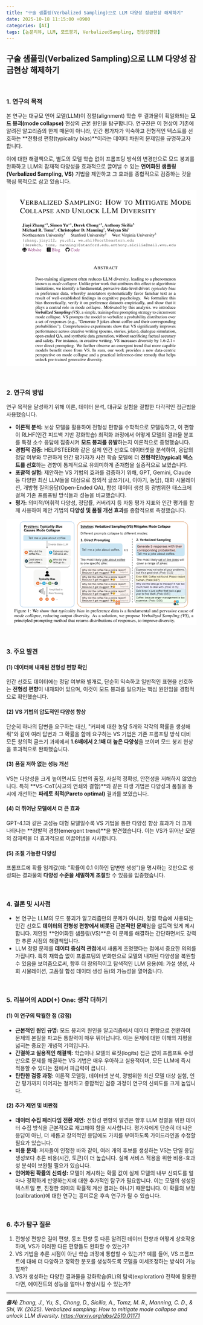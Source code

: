 ```yaml
---
title: "구술 샘플링(Verbalized Sampling)으로 LLM 다양성 잠금현상 해제하기"
date: 2025-10-18 11:15:00 +0900
categories: [AI]
tags: [논문리뷰, LLM, 모드붕괴, VerbalizedSampling, 전형성편향]
---
```


## 구술 샘플링(Verbalized Sampling)으로 LLM 다양성 잠금현상 해제하기

<br>

### 1. 연구의 목적

본 연구는 대규모 언어 모델(LLM)이 정렬(alignment) 학습 후 결과물이 획일화되는 **모드 붕괴(mode collapse)** 현상의 근본 원인을 탐구합니다. 연구진은 이 현상이 기존에 알려진 알고리즘의 한계 때문이 아니라, 인간 평가자가 익숙하고 전형적인 텍스트를 선호하는 **전형성 편향(typicality bias)**이라는 데이터 차원의 문제임을 규명하고자 합니다.

이에 대한 해결책으로, 별도의 모델 학습 없이 프롬프팅 방식의 변경만으로 모드 붕괴를 완화하고 LLM의 잠재적 다양성을 효과적으로 끌어낼 수 있는 **언어화된 샘플링(Verbalized Sampling, VS)** 기법을 제안하고 그 효과를 종합적으로 검증하는 것을 핵심 목적으로 삼고 있습니다.

![이미지](/assets/Verbalized-Sampling-1.png)

<br>

### 2. 연구의 방법

연구 목적을 달성하기 위해 이론, 데이터 분석, 대규모 실험을 결합한 다각적인 접근법을 사용했습니다.

* **이론적 분석:** 보상 모델을 활용하여 전형성 편향을 수학적으로 모델링하고, 이 편향이 RLHF(인간 피드백 기반 강화학습) 최적화 과정에서 어떻게 모델의 결과물 분포를 특정 소수 응답에 집중시켜 **모드 붕괴를 유발**하는지 이론적으로 증명했습니다.
* **경험적 검증:** HELPSTEER와 같은 실제 인간 선호도 데이터셋을 분석하여, 응답의 정답 여부와 무관하게 인간 평가자가 사전 학습 모델에 더 **전형적인(typical) 텍스트를 선호**하는 경향이 통계적으로 유의미하게 존재함을 실증적으로 보였습니다.
* **포괄적 실험:** 제안하는 VS 기법의 효과를 검증하기 위해, GPT, Gemini, Claude 등 다양한 최신 LLM들을 대상으로 창의적 글쓰기(시, 이야기, 농담), 대화 시뮬레이션, 개방형 질의응답(Open-Ended QA), 합성 데이터 생성 등 광범위한 태스크에 걸쳐 기존 프롬프팅 방식들과 성능을 비교했습니다.
* **평가:** 의미적/어휘적 다양성, 정답률, 커버리지 등 자동 평가 지표와 인간 평가를 함께 사용하여 제안 기법의 **다양성 및 품질 개선 효과**를 종합적으로 측정했습니다.

![이미지](/assets/Verbalized-Sampling-2.png)

<br>

### 3. 주요 발견

#### (1) 데이터에 내재된 전형성 편향 확인
인간 선호도 데이터에는 정답 여부와 별개로, 단순히 익숙하고 일반적인 표현을 선호하는 **전형성 편향**이 내재되어 있으며, 이것이 모드 붕괴를 일으키는 핵심 원인임을 경험적으로 확인했습니다.

#### (2) VS 기법의 압도적인 다양성 향상
단순히 하나의 답변을 요구하는 대신, "커피에 대한 농담 5개와 각각의 확률을 생성해 줘"와 같이 여러 답변과 그 확률을 함께 요구하는 VS 기법은 기존 프롬프팅 방식 대비 모든 창의적 글쓰기 과제에서 **1.6배에서 2.1배 더 높은 다양성**을 보이며 모드 붕괴 현상을 효과적으로 완화했습니다.

#### (3) 품질 저하 없는 성능 개선
VS는 다양성을 크게 높이면서도 답변의 품질, 사실적 정확성, 안전성을 저해하지 않았습니다. 특히 **VS-CoT(사고의 연쇄와 결합)**와 같은 파생 기법은 다양성과 품질을 동시에 개선하는 **파레토 최적(Pareto optimal)** 결과를 보였습니다.

#### (4) 더 뛰어난 모델에서 더 큰 효과
GPT-4.1과 같은 고성능 대형 모델일수록 VS 기법을 통한 다양성 향상 효과가 더 크게 나타나는 **창발적 경향(emergent trend)**을 발견했습니다. 이는 VS가 뛰어난 모델의 잠재력을 더 효과적으로 이끌어냄을 시사합니다.

#### (5) 조절 가능한 다양성
프롬프트에 확률 임계값(예: "확률이 0.1 이하인 답변만 생성")을 명시하는 것만으로 생성되는 결과물의 **다양성 수준을 세밀하게 조절**할 수 있음을 입증했습니다.

<br>

### 4. 결론 및 시사점

* 본 연구는 LLM의 모드 붕괴가 알고리즘만의 문제가 아니라, 정렬 학습에 사용되는 인간 선호도 **데이터의 전형성 편향에서 비롯된 근본적인 문제**임을 설득력 있게 제시합니다. 제안된 **언어화된 샘플링(VS)**은 이 문제를 해결하는 간단하면서도 강력한 추론 시점의 해결책입니다.
* LLM 정렬 문제를 **데이터 중심적 관점**에서 새롭게 조명했다는 점에서 중요한 의의를 가집니다. 특히 재학습 없이 프롬프팅의 변화만으로 모델의 내재된 다양성을 복원할 수 있음을 보여줌으로써, 향후 더 창의적이고 탐색적인 LLM 응용(예: 가설 생성, 사회 시뮬레이션, 고품질 합성 데이터 생성 등)의 가능성을 열어줍니다.

<br>

### 5. 리뷰어의 ADD(+) One: 생각 더하기

#### (1) 이 연구의 탁월한 점 (강점)
* **근본적인 원인 규명:** 모드 붕괴의 원인을 알고리즘에서 데이터 편향으로 전환하여 문제의 본질을 파고든 통찰력이 매우 뛰어납니다. 이는 문제에 대한 이해의 지평을 넓히는 중요한 개념적 기여입니다.
* **간결하고 실용적인 해결책:** 학습이나 모델의 로짓(logits) 접근 없이 프롬프트 수정만으로 문제를 해결하는 VS 기법은 매우 우아하고 실용적이며, 모든 LLM에 즉시 적용할 수 있다는 점에서 파급력이 큽니다.
* **탄탄한 검증 과정:** 이론적 모델링, 데이터셋 분석, 광범위한 최신 모델 대상 실험, 인간 평가까지 이어지는 철저하고 종합적인 검증 과정이 연구의 신뢰도를 크게 높입니다.

#### (2) 추가 제언 및 비판점
* **데이터 수집 패러다임 전환 제언:** 전형성 편향의 발견은 향후 LLM 정렬을 위한 데이터 수집 방식을 근본적으로 재고해야 함을 시사합니다. 평가자에게 단순히 더 나은 응답이 아닌, 더 새롭고 창의적인 응답에도 가치를 부여하도록 가이드라인을 수정할 필요가 있습니다.
* **비용 문제:** 저자들이 인정한 바와 같이, 여러 개의 후보를 생성하는 VS는 단일 응답 생성보다 추론 비용(시간, 토큰)이 더 높습니다. 실제 서비스 적용을 위한 비용-효과성 분석이 보완될 필요가 있습니다.
* **언어화된 확률의 신뢰성:** 모델이 제시하는 확률 값이 실제 모델의 내부 신뢰도를 얼마나 정확하게 반영하는지에 대한 추가적인 탐구가 필요합니다. 이는 모델의 생성된 텍스트일 뿐, 진정한 의미의 확률적 계산 결과는 아니기 때문입니다. 이 확률의 보정(calibration)에 대한 연구는 흥미로운 후속 연구가 될 수 있습니다.

<br>

### 6. 추가 탐구 질문

1.  전형성 편향은 길이 편향, 동조 편향 등 다른 알려진 데이터 편향과 어떻게 상호작용하며, VS가 이러한 다른 편향들도 완화할 수 있는가?
2.  VS 기법을 추론 시점이 아닌 학습 과정에 통합할 수 있는가? 예를 들어, VS 프롬프트에 대해 더 다양하고 정확한 분포를 생성하도록 모델을 미세조정하는 방식이 가능할까?
3.  VS가 생성하는 다양한 결과물을 강화학습(RL)의 탐색(exploration) 전략에 활용한다면, 에이전트의 성능을 얼마나 향상시킬 수 있는가?

---

_**출처:** Zhang, J., Yu, S., Chong, D., Sicilia, A., Tomz, M. R., Manning, C. D., & Shi, W. (2025). Verbalized sampling: How to mitigate mode collapse and unlock LLM diversity. https://arxiv.org/abs/2510.01171_
